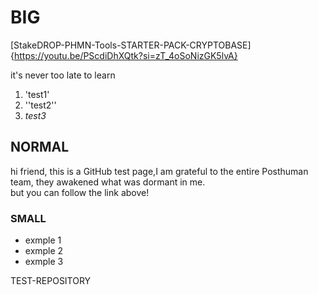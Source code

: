 # BIG
[StakeDROP-PHMN-Tools-STARTER-PACK-CRYPTOBASE]{https://youtu.be/PScdiDhXQtk?si=zT_4oSoNizGK5lvA}

it's never too late to learn
1. 'test1'
2. ''test2''
3. _test3_
## NORMAL

hi friend, this is a GitHub test page,I am grateful to the entire Posthuman team, they awakened what was dormant in me. </br>
but you can follow the link above!

### SMALL
- exmple 1
- exmple 2
- exmple 3

TEST-REPOSITORY
